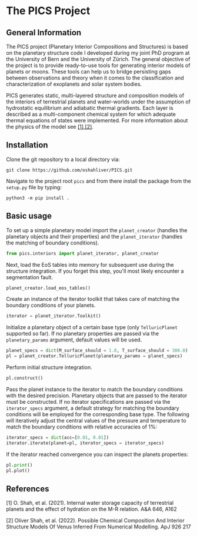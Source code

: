 # The PICS Project

## General Information

The PICS project (Planetary Interior Compositions and Structures) is based on the planetary structure code I developed during my joint PhD program at the University of Bern and the University of Zürich. The general objective of the project is to provide ready-to-use tools for generating interior models of planets or moons. These tools can help us to bridge persisting gaps between observations and theory when it comes to the classification and characterization of exoplanets and solar system bodies.

PICS generates static, multi-layered structure and composition models of the interiors of terrestrial planets and water-worlds under the assumption of hydrostatic equilibrium and adiabatic thermal gradients. Each layer is described as a multi-component chemical system for which adequate thermal equations of states were implemented. For more information about the physics of the model see [[1],[2]](#1).

## Installation

Clone the git repository to a local directory via:

```
git clone https://github.com/oshahliver/PICS.git
```
Navigate to the project root ```pics``` and from there install the package from the ```setup.py``` file by typing:

```
python3 -m pip install .
```

## Basic usage


To set up a simple planetary model import the ```planet_creator``` (handles the planetary objects and their properties) and the ```planet_iterator``` (handles the matching of boundary conditions).

```python
from pics.interiors import planet_iterator, planet_creator
```

Next, load the EoS tables into memory for subsequent use during the structure integration. If you forget this step, you'll most likely encounter a segmentation fault.

```python
planet_creator.load_eos_tables() 
```

Create an instance of the iterator toolkit that takes care of matching the boundary conditions of your planets.

```python
iterator = planet_iterator.Toolkit()
```

Initialize a planetary object of a certain base type (only ```TelluricPlanet``` supported so far). If no planetary properties are passed via the ```planetary_params``` argument, default values will be used.

```python
planet_specs = dict(M_surface_should = 1.0, T_surface_should = 300.0)
pl = planet_creator.TelluricPlanet(planetary_params = planet_specs)
```
Perform initial structure integration.

```python
pl.construct()
```
Pass the planet instance to the iterator to match the boundary conditions with the desired precision. Planetary objects that are passed to the iterator must be constructed. If no iterator specifications are passed via the ```iterator_specs``` argument, a default strategy for matching the boundary conditions will be employed for the corresponding base type. The following will iteratively adjust the central values of the pressure and temperature to match the boundary conditions with relative accuracies of 1%:

```python
iterator_specs = dict(acc=[0.01, 0.01])
iterator.iterate(planet=pl, iterator_specs = iterator_specs)
```

If the iterator reached convergence you can inspect the planets properties:

```python
pl.print()
pl.plot()
```

## References
<a id="1">[1]</a> 
O. Shah, et al. (2021).
Internal water storage capacity of terrestrial planets and the effect of hydration on the M-R relation.
A&A 646, A162

<a id="2">[2]</a> 
Oliver Shah, et al. (2022).
Possible Chemical Composition And Interior Structure Models Of Venus Inferred From Numerical Modelling.
ApJ 926 217
